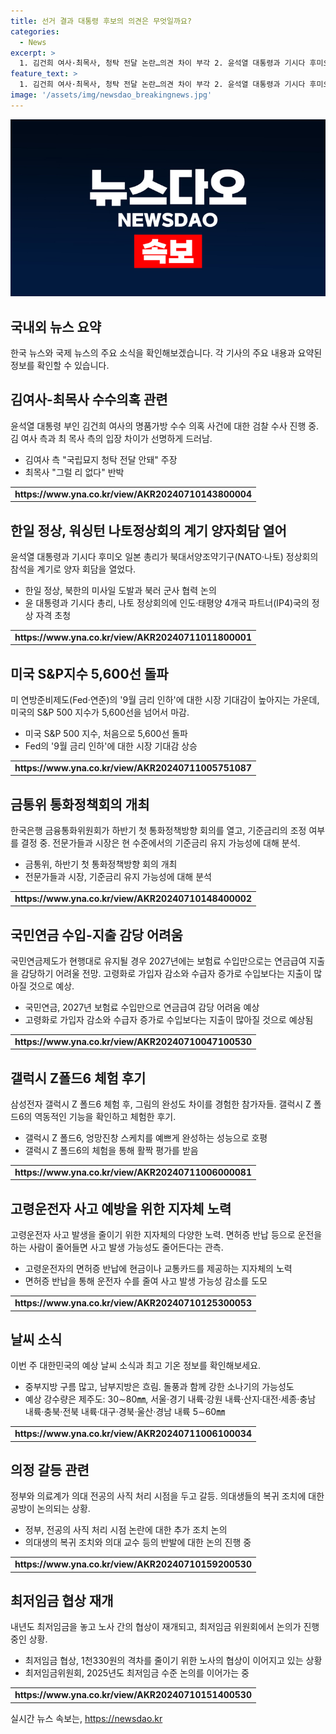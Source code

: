 ```yaml
---
title: 선거 결과 대통령 후보의 의견은 무엇일까요?
categories:
  - News
excerpt: >
  1. 김건희 여사·최목사, 청탁 전달 논란…의견 차이 부각 2. 윤석열 대통령과 기시다 후미오 일본 총리의 양자회담 3. 미 S&P지수 5,600선 돌파…연방준비제도의 9월 금리 인하 기대 4. 오늘 금통위, 12연속 기준금리 동결 예상 5. 국민연금 2027년 위기, 보험료 수입으로 연금급여 감당 불가 6. 갤럭시 Z폴드6 체험, 그림 재창조 어필 7. 고령운전자 사고 예방 대책 8. 전국 흐리고 곳곳 소나기…낮 최고 32도 9. 사직 처리 논란 재점화 10. 내년 최저임금 협상 재개…1만1천200원 vs 9천870원
feature_text: >
  1. 김건희 여사·최목사, 청탁 전달 논란…의견 차이 부각 2. 윤석열 대통령과 기시다 후미오 일본 총리의 양자회담 3. 미 S&P지수 5,600선 돌파…연방준비제도의 9월 금리 인하 기대 4. 오늘 금통위, 12연속 기준금리 동결 예상 5. 국민연금 2027년 위기, 보험료 수입으로 연금급여 감당 불가 6. 갤럭시 Z폴드6 체험, 그림 재창조 어필 7. 고령운전자 사고 예방 대책 8. 전국 흐리고 곳곳 소나기…낮 최고 32도 9. 사직 처리 논란 재점화 10. 내년 최저임금 협상 재개…1만1천200원 vs 9천870원
image: '/assets/img/newsdao_breakingnews.jpg'
---
```


<p><img src="/assets/img/newsdao_breakingnews.jpg" alt="cryptoinkorea 속보" /></p>

<h2 data-ke-size="size26">국내외 뉴스 요약</h2>

<p data-ke-size="size16">한국 뉴스와 국제 뉴스의 주요 소식을 확인해보겠습니다. 각 기사의 주요 내용과 요약된 정보를 확인할 수 있습니다.</p>

<h2 data-ke-size="size24">김여사-최목사 수수의혹 관련</h2>

<p data-ke-size="size16">윤석열 대통령 부인 김건희 여사의 명품가방 수수 의혹 사건에 대한 검찰 수사 진행 중. 김 여사 측과 최 목사 측의 입장 차이가 선명하게 드러남.</p>

<ul>
<li>김여사 측 "국립묘지 청탁 전달 안돼" 주장</li>
<li>최목사 "그럴 리 없다" 반박</li>
</ul>

<table>
  <tr>
    <td style="text-align: center; height: 17px;"><b>https://www.yna.co.kr/view/AKR20240710143800004</b></td>
  </tr>
</table>

<h2 data-ke-size="size24">한일 정상, 워싱턴 나토정상회의 계기 양자회담 열어</h2>

<p data-ke-size="size16">윤석열 대통령과 기시다 후미오 일본 총리가 북대서양조약기구(NATO·나토) 정상회의 참석을 계기로 양자 회담을 열었다.</p>

<ul>
<li>한일 정상, 북한의 미사일 도발과 북러 군사 협력 논의</li>
<li>윤 대통령과 기시다 총리, 나토 정상회의에 인도·태평양 4개국 파트너(IP4)국의 정상 자격 초청</li>
</ul>

<table>
  <tr>
    <td style="text-align: center; height: 17px;"><b>https://www.yna.co.kr/view/AKR20240711011800001</b></td>
  </tr>
</table>

<h2 data-ke-size="size24">미국 S&P지수 5,600선 돌파</h2>

<p data-ke-size="size16">미 연방준비제도(Fed·연준)의 '9월 금리 인하'에 대한 시장 기대감이 높아지는 가운데, 미국의 S&P 500 지수가 5,600선을 넘어서 마감.</p>

<ul>
<li>미국 S&P 500 지수, 처음으로 5,600선 돌파</li>
<li>Fed의 '9월 금리 인하'에 대한 시장 기대감 상승</li>
</ul>

<table>
  <tr>
    <td style="text-align: center; height: 17px;"><b>https://www.yna.co.kr/view/AKR20240711005751087</b></td>
  </tr>
</table>

<h2 data-ke-size="size24">금통위 통화정책회의 개최</h2>

<p data-ke-size="size16">한국은행 금융통화위원회가 하반기 첫 통화정책방향 회의를 열고, 기준금리의 조정 여부를 결정 중. 전문가들과 시장은 현 수준에서의 기준금리 유지 가능성에 대해 분석.</p>

<ul>
<li>금통위, 하반기 첫 통화정책방향 회의 개최</li>
<li>전문가들과 시장, 기준금리 유지 가능성에 대해 분석</li>
</ul>

<table>
  <tr>
    <td style="text-align: center; height: 17px;"><b>https://www.yna.co.kr/view/AKR20240710148400002</b></td>
  </tr>
</table>

<h2 data-ke-size="size24">국민연금 수입-지출 감당 어려움</h2>

<p data-ke-size="size16">국민연금제도가 현행대로 유지될 경우 2027년에는 보험료 수입만으로는 연금급여 지출을 감당하기 어려울 전망. 고령화로 가입자 감소와 수급자 증가로 수입보다는 지출이 많아질 것으로 예상.</p>

<ul>
<li>국민연금, 2027년 보험료 수입만으로 연금급여 감당 어려움 예상</li>
<li>고령화로 가입자 감소와 수급자 증가로 수입보다는 지출이 많아질 것으로 예상됨</li>
</ul>

<table>
  <tr>
    <td style="text-align: center; height: 17px;"><b>https://www.yna.co.kr/view/AKR20240710047100530</b></td>
  </tr>
</table>

<h2 data-ke-size="size24">갤럭시 Z폴드6 체험 후기</h2>

<p data-ke-size="size16">삼성전자 갤럭시 Z 폴드6 체험 후, 그림의 완성도 차이를 경험한 참가자들. 갤럭시 Z 폴드6의 역동적인 기능을 확인하고 체험한 후기.</p>

<ul>
<li>갤럭시 Z 폴드6, 엉망진창 스케치를 예쁘게 완성하는 성능으로 호평</li>
<li>갤럭시 Z 폴드6의 체험을 통해 활짝 평가를 받음</li>
</ul>

<table>
  <tr>
    <td style="text-align: center; height: 17px;"><b>https://www.yna.co.kr/view/AKR20240711006000081</b></td>
  </tr>
</table>

<h2 data-ke-size="size24">고령운전자 사고 예방을 위한 지자체 노력</h2>

<p data-ke-size="size16">고령운전자 사고 발생을 줄이기 위한 지자체의 다양한 노력. 면허증 반납 등으로 운전을 하는 사람이 줄어들면 사고 발생 가능성도 줄어든다는 관측.</p>

<ul>
<li>고령운전자의 면허증 반납에 현금이나 교통카드를 제공하는 지자체의 노력</li>
<li>면허증 반납을 통해 운전자 수를 줄여 사고 발생 가능성 감소를 도모</li>
</ul>

<table>
  <tr>
    <td style="text-align: center; height: 17px;"><b>https://www.yna.co.kr/view/AKR20240710125300053</b></td>
  </tr>
</table>

<h2 data-ke-size="size24">날씨 소식</h2>

<p data-ke-size="size16">이번 주 대한민국의 예상 날씨 소식과 최고 기온 정보를 확인해보세요.</p>

<ul>
<li>중부지방 구름 많고, 남부지방은 흐림. 돌풍과 함께 강한 소나기의 가능성도</li>
<li>예상 강수량은 제주도: 30∼80㎜, 서울·경기 내륙·강원 내륙·산지·대전·세종·충남 내륙·충북·전북 내륙·대구·경북·울산·경남 내륙 5∼60㎜</li>
</ul>

<table>
  <tr>
    <td style="text-align: center; height: 17px;"><b>https://www.yna.co.kr/view/AKR20240711006100034</b></td>
  </tr>
</table>

<h2 data-ke-size="size24">의정 갈등 관련</h2>

<p data-ke-size="size16">정부와 의료계가 의대 전공의 사직 처리 시점을 두고 갈등. 의대생들의 복귀 조치에 대한 공방이 논의되는 상황.</p>

<ul>
<li>정부, 전공의 사직 처리 시점 논란에 대한 추가 조치 논의</li>
<li>의대생의 복귀 조치와 의대 교수 등의 반발에 대한 논의 진행 중</li>
</ul>

<table>
  <tr>
    <td style="text-align: center; height: 17px;"><b>https://www.yna.co.kr/view/AKR20240710159200530</b></td>
  </tr>
</table>

<h2 data-ke-size="size24">최저임금 협상 재개</h2>

<p data-ke-size="size16">내년도 최저임금을 놓고 노사 간의 협상이 재개되고, 최저임금 위원회에서 논의가 진행 중인 상황.</p>

<ul>
<li>최저임금 협상, 1천330원의 격차를 줄이기 위한 노사의 협상이 이어지고 있는 상황</li>
<li>최저임금위원회, 2025년도 최저임금 수준 논의를 이어가는 중</li>
</ul>

<table>
  <tr>
    <td style="text-align: center; height: 17px;"><b>https://www.yna.co.kr/view/AKR20240710151400530</b></td>
  </tr>
</table>
실시간 뉴스 속보는, <a href="https://newsdao.kr" rel="dofollow">https://newsdao.kr</a>


